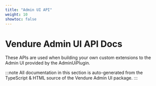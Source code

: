 ```yaml
---
title: "Admin UI API"
weight: 10
showtoc: false
---
```


# Vendure Admin UI API Docs

These APIs are used when building your own custom extensions to the Admin UI provided by the AdminUiPlugin.

:::note
All documentation in this section is auto-generated from the TypeScript & HTML source of the Vendure Admin UI package.
:::
